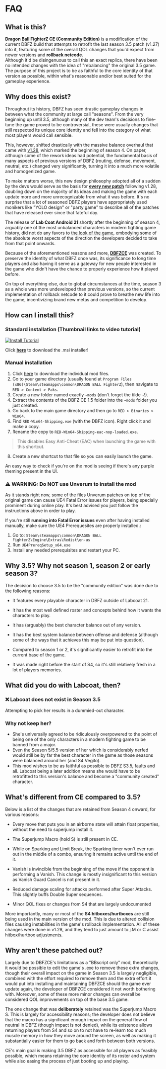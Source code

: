 # FAQ

## What is this?

**Dragon Ball FighterZ CE (Community Edition)** is a modification of the current DBFZ build that attempts to retrofit the last season 3.5 patch (v1.27) into it, featuring some of the overall QOL changes that you'd expect from newer versions and **rollback netcode**.  
Although it'd be disingenuous to call this an exact replica, there have been no intended changes with the idea of "rebalancing" the original 3.5 game. The purpose of this project is to be as faithful to the core identity of that version as possible, within what's reasonable and/or best suited for the gameplay experience.

## Why does this exist?

Throughout its history, DBFZ has seen drastic gameplay changes in between what the community at large call "seasons". From the very beginning up until 3.5, although many of the dev team's decisions to fine-tune the game proved to be controversial, these were usually changes that still respected its unique core identity and fell into the category of what most players would call sensible.

This, however, shifted drastically with the massive balance overhaul that came with [v1.28](https://www.youtube.com/live/f0BuIZYUgLg?feature=shared), which marked the beginning of season 4. On paper, although some of the rework ideas had potential, the fundamental basis of many aspects of previous versions of DBFZ (routing, defense, movement, neutral, etc.) changed very significantly, turning it into a much more volatile and homogenized game.

To make matters worse, this new design philosophy adopted all of a sudden by the devs would serve as the basis for [**every new patch**](https://dustloop.com/wiki/index.php?title=DBFZ/Version_History) following v1.28, doubling down on the majority of its ideas and making the game with each update more and more unrecognizable from what it was before. It's no surprise that a lot of seasoned DBFZ players have appropriately used monikers like "YOLO design" or "party game" to describe all of the patches that have released ever since that fateful day.

The release of **Lab Coat Android 21** shortly after the beginning of season 4, arguably one of the most unbalanced characters in modern fighting game history, did not do any favors to [the look of the game](https://x.com/CEOGaming/status/1532010498702680067?t=KNzObCTlkAMPp-8qRelgcA), embodying some of the absolute worst aspects of the direction the developers decided to take from that point onwards.

Because of the aforementioned reasons and more, **[DBFZCE](https://dustloop.com/wiki/index.php?title=DBFZCE)** was created. To preserve the identity of what DBFZ once was, its significance to long time players and also having it serve as a gateway for new people interested in the game who didn't have the chance to properly experience how it played before.

On top of everything else, due to global circumstances at the time, season 3 as a whole was more undeveloped than previous versions, so the current implementation of rollback netcode to it could prove to breathe new life into the game, incentivizing brand new metas and competition to develop.

## How can I install this?

### Standard installation (Thumbnail links to video tutorial)

[![Install Tutorial](https://img.youtube.com/vi/yCNLSOCb9Es/maxresdefault.jpg)](https://www.youtube.com/watch?v=yCNLSOCb9Es)

Click **[here](https://github.com/VA11Pato/DBFZCE/releases/tag/installer)** to download the .msi installer! 

### Manual installation

1. Click [here](https://github.com/VA11Pato/DBFZCE/releases/tag/manual) to download the individual mod files.
2. Go to your game directory (usually found at `Program Files (x86)\Steam\steamapps\common\DRAGON BALL FighterZ`), then navigate to `RED > Content > Paks`.
3. Create a new folder named exactly `~mods` (don't forget the tilde `~`!).
4. Extract the contents of the DBFZ CE 1.5 folder into the `~mods` folder you just created.
5. Go back to the main game directory and then go to `RED > Binaries > Win64`.
6. Find `RED-Win64-Shipping.exe` (with the DBFZ icon). Right click it and make a copy.
7. Rename the copy to `RED-Win64-Shipping-eac-nop-loaded.exe`.

> This disables Easy Anti-Cheat (EAC) when launching the game with this shortcut.

8. Create a new shortcut to that file so you can easily launch the game.

An easy way to check if you're on the mod is seeing if there's any purple theming present in the UI. 

### ⚠️ WARNING: Do NOT use Unverum to install the mod

As it stands right now, some of the files Unverum patches on top of the original game can cause UE4 Fatal Error issues for players, being specially prominent during online play. It's best advised you just follow the instructions above in order to play.

If you're still **running into Fatal Error issues** even after having installed manually, make sure the UE4 Prerequesites are properly installed.:

1. Go to: `Steam\steamapps\common\DRAGON BALL FighterZ\Engine\Extras\Redist\en-us`
2. Run `UE4PrereqSetup_x64.exe`
3. Install any needed prerequisites and restart your PC.

## Why 3.5? Why not season 1, season 2 or early season 3?

The decision to choose 3.5 to be the "community edition" was done due to the following reasons:

- It features every playable character in DBFZ outside of Labcoat 21.

- It has the most well defined roster and concepts behind how it wants the characters to play.

- It has (arguably) the best character balance out of any version.

- It has the best system balance between offense and defense (although some of the ways that it achieves this may be put into question).

- Compared to season 1 or 2, it's significantly easier to retrofit into the current base of the game. 

- It was made right before the start of S4, so it's still relatively fresh in a lot of players memories.


## What did you do with Labcoat, then?

### ❌ Labcoat does not exist in Season 3.5

Attempting to pick her results in a dummied-out character.

### Why not keep her?

- She's universally agreed to be ridiculously overpowered to the point of being one of the only characters in a modern fighting game to be banned from a major.
- Even the Season 5/5.5 version of her which is considerably nerfed would still be by far the best character in the game as those seasons were balanced around her (and S4 Vegito).
- This mod wishes to be as faithful as possible to DBFZ S3.5, faults and all. Labcoat being a later addition means she would have to be retrofitted to this version's balance and become a "community created" character.

## What's different from CE compared to 3.5?

Below is a list of the changes that are retained from Season 4 onward, for various reasons: 

- Every move that puts you in an airborne state will attain float properties, without the need to superjump install it. 

- The Superjump Macro (hold S) is still present in CE.

- While on Sparking and Limit Break, the Sparking timer won't ever run out in the middle of a combo, ensuring it remains active until the end of it.  

- Vanish is invincible from the beginning of the move if the opponent is performing a Vanish. This change is mostly insignificant to this version as Vanish Guard Cancel is not present in it.

- Reduced damage scaling for attacks performed after Super Attacks. This slightly buffs Double Super sequences. 

- Minor QOL fixes or changes from S4 that are largely undocumented

More importantly, many or most of the **S4 hitboxes/hurtboxes** are still being used in the main version of the mod. This is due to altered collision files causing instabilities in the game's rollback implementation. All of these changes were done in v1.28, and they tend to just amount to j.M or C assist hitbox/hurtbox adjustments.

## Why aren't these patched out?

Largely due to DBFZCE's limitations as a "BBscript only" mod, theoretically it would be possible to edit the game's .exe to remove these extra changes, though their overall impact on the game in Season 3.5 is largely negligible, combined with the effort required to remove them and the extra effort it would put into installing and maintaining DBFZCE should the game ever update again, the developer of DBFZCE considered it not worth bothering with. Moreover, some of these more minor changes can overall be considered QOL improvements on top of the base 3.5 game. 

The one change that was **deliberately** retained was the Superjump Macro S. This is largely for accessibility reasons; the developer does not believe that the macro has a significant enough impact on the general flow of neutral in DBFZ (though impact is not denied), while its existence allows returning players from S4 and so on to not have to re-learn too much muscle memory in how they move around the screen, as well as making it substantially easier for them to go back and forth between both versions.

CE's main goal is making 3.5 DBFZ as accessible for all players as feasibly possible, which means retaining the core identity of its roster and system while also easing the process of just booting up and playing.
